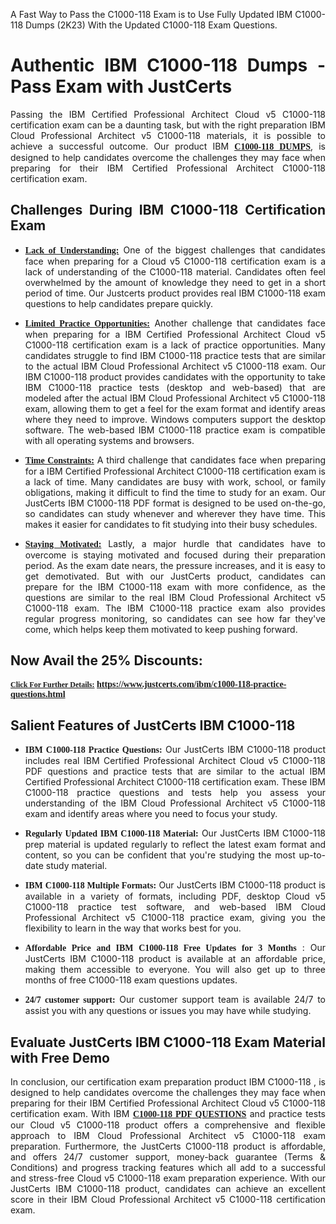 <p dir="auto" style="text-align: justify;">A Fast Way to Pass the C1000-118 Exam is to Use Fully Updated IBM C1000-118 Dumps (2K23) With the Updated C1000-118 Exam Questions.</p>

<h1 style="text-align: justify;"><strong>Authentic IBM C1000-118 Dumps - Pass Exam with JustCerts</strong></h1>

<p style="text-align: justify;">Passing the IBM Certified Professional Architect Cloud v5 C1000-118 certification exam can be a daunting task, but with the right preparation IBM Cloud Professional Architect v5 C1000-118 materials, it is possible to achieve a successful outcome. Our product IBM <strong><a href="https://www.justcerts.com/ibm/c1000-118-practice-questions.html"><span style="font-family:Georgia,serif;"><u>C1000-118 DUMPS</u></span></a></strong>, is designed to help candidates overcome the challenges they may face when preparing for their IBM Certified Professional Architect C1000-118 certification exam.</p>

<h2 style="text-align: justify;"><strong>Challenges During IBM C1000-118 Certification Exam</strong></h2>

<ul>
	<li style="text-align: justify;"><u><span style="font-family:Georgia,serif;"><strong>Lack of Understanding:</strong></span></u> One of the biggest challenges that candidates face when preparing for a Cloud v5 C1000-118 certification exam is a lack of understanding of the C1000-118 material. Candidates often feel overwhelmed by the amount of knowledge they need to get in a short period of time. Our Justcerts product provides real IBM C1000-118 exam questions to help candidates prepare quickly.</li>
</ul>

<ul>
	<li style="text-align: justify;"><u><span style="font-family:Georgia,serif;"><strong>Limited Practice Opportunities:</strong></span></u> Another challenge that candidates face when preparing for a IBM Certified Professional Architect Cloud v5 C1000-118 certification exam is a lack of practice opportunities. Many candidates struggle to find IBM C1000-118 practice tests that are similar to the actual IBM Cloud Professional Architect v5 C1000-118 exam. Our IBM C1000-118 product provides candidates with the opportunity to take IBM C1000-118 practice tests (desktop and web-based) that are modeled after the actual IBM Cloud Professional Architect v5 C1000-118 exam, allowing them to get a feel for the exam format and identify areas where they need to improve. Windows computers support the desktop software. The web-based IBM C1000-118 practice exam is compatible with all operating systems and browsers.</li>
</ul>

<ul>
	<li style="text-align: justify;"><u><span style="font-family:Georgia,serif;"><strong>Time Constraints:</strong></span></u> A third challenge that candidates face when preparing for a IBM Certified Professional Architect C1000-118 certification exam is a lack of time. Many candidates are busy with work, school, or family obligations, making it difficult to find the time to study for an exam. Our JustCerts IBM C1000-118 PDF format is designed to be used on-the-go, so candidates can study whenever and wherever they have time. This makes it easier for candidates to fit studying into their busy schedules.</li>
</ul>

<ul>
	<li style="text-align: justify;"><u><span style="font-family:Georgia,serif;"><strong>Staying Motivated:</strong></span></u> Lastly, a major hurdle that candidates have to overcome is staying motivated and focused during their preparation period. As the exam date nears, the pressure increases, and it is easy to get demotivated. But with our JustCerts product, candidates can prepare for the IBM C1000-118 exam with more confidence, as the questions are similar to the real IBM Cloud Professional Architect v5 C1000-118 exam. The IBM C1000-118 practice exam also provides regular progress monitoring, so candidates can see how far they've come, which helps keep them motivated to keep pushing forward.</li>
</ul>

<h2 style="text-align: justify;"><strong>Now Avail the 25% Discounts:</strong></h2>

<p><span style="font-size:12px;"><u><span style="font-family:Georgia,serif;"><strong>Click For Further Details:</strong></span></u></span><span style="font-size:14px;"><span style="font-family:Georgia,serif;"><strong> <a href="https://www.justcerts.com/ibm/c1000-118-practice-questions.html">https://www.justcerts.com/ibm/c1000-118-practice-questions.html</a></strong></span></span></p>

<h2 style="text-align: justify;"><strong>Salient Features of JustCerts IBM C1000-118</strong></h2>

<ul>
	<li style="text-align: justify;"><span style="font-family:Georgia,serif;"><strong>IBM C1000-118 Practice Questions:</strong></span> Our JustCerts IBM C1000-118 product includes real IBM Certified Professional Architect Cloud v5 C1000-118 PDF questions and practice tests that are similar to the actual IBM Certified Professional Architect C1000-118 certification exam. These IBM C1000-118 practice questions and tests help you assess your understanding of the IBM Cloud Professional Architect v5 C1000-118 exam and identify areas where you need to focus your study.</li>
</ul>

<ul>
	<li style="text-align: justify;"><span style="font-family:Georgia,serif;"><strong>Regularly Updated IBM C1000-118 Material:</strong></span> Our JustCerts IBM C1000-118 prep material is updated regularly to reflect the latest exam format and content, so you can be confident that you're studying the most up-to-date study material.</li>
</ul>

<ul>
	<li style="text-align: justify;"><span style="font-family:Georgia,serif;"><strong>IBM C1000-118 Multiple Formats:</strong></span> Our JustCerts IBM C1000-118 product is available in a variety of formats, including PDF, desktop Cloud v5 C1000-118 practice test software, and web-based IBM Cloud Professional Architect v5 C1000-118 practice exam, giving you the flexibility to learn in the way that works best for you.</li>
</ul>

<ul>
	<li style="text-align: justify;"><span style="font-family:Georgia,serif;"><strong>Affordable Price and IBM C1000-118 Free Updates for 3 Months</strong></span> : Our JustCerts IBM C1000-118 product is available at an affordable price, making them accessible to everyone. You will also get up to three months of free C1000-118 exam questions updates.</li>
</ul>

<ul>
	<li style="text-align: justify;"><span style="font-family:Georgia,serif;"><strong>24/7 customer support:</strong></span> Our customer support team is available 24/7 to assist you with any questions or issues you may have while studying.</li>
</ul>

<h2 style="text-align: justify;"><strong>Evaluate JustCerts IBM C1000-118 Exam Material with Free Demo</strong></h2>

<p style="text-align: justify;">In conclusion, our certification exam preparation product IBM C1000-118 , is designed to help candidates overcome the challenges they may face when preparing for their IBM Certified Professional Architect Cloud v5 C1000-118 certification exam. With IBM <a href="https://www.justcerts.com/ibm/c1000-118-practice-questions.html"><u><strong><span style="font-family:Georgia,serif;">C1000-118 PDF QUESTIONS</span></strong></u></a> and practice tests our Cloud v5 C1000-118 product offers a comprehensive and flexible approach to IBM Cloud Professional Architect v5 C1000-118 exam preparation. Furthermore, the JustCerts C1000-118 product is affordable, and offers 24/7 customer support, money-back guarantee (Terms & Conditions) and progress tracking features which all add to a successful and stress-free Cloud v5 C1000-118 exam preparation experience. With our JustCerts IBM C1000-118 product, candidates can achieve an excellent score in their IBM Cloud Professional Architect v5 C1000-118 certification exam.</p>
